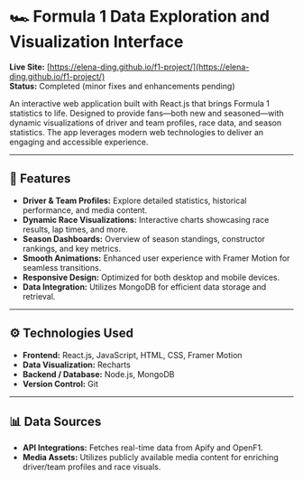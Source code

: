 # 🏎️ Formula 1 Data Exploration and Visualization Interface

**Live Site:** [https://elena-ding.github.io/f1-project/](https://elena-ding.github.io/f1-project/)  
**Status:** Completed (minor fixes and enhancements pending)

An interactive web application built with React.js that brings Formula 1 statistics to life. Designed to provide fans—both new and seasoned—with dynamic visualizations of driver and team profiles, race data, and season statistics. The app leverages modern web technologies to deliver an engaging and accessible experience.

---

## 🚀 Features

- **Driver & Team Profiles:** Explore detailed statistics, historical performance, and media content.
- **Dynamic Race Visualizations:** Interactive charts showcasing race results, lap times, and more.
- **Season Dashboards:** Overview of season standings, constructor rankings, and key metrics.
- **Smooth Animations:** Enhanced user experience with Framer Motion for seamless transitions.
- **Responsive Design:** Optimized for both desktop and mobile devices.
- **Data Integration:** Utilizes MongoDB for efficient data storage and retrieval.

---

## ⚙️ Technologies Used

- **Frontend:** React.js, JavaScript, HTML, CSS, Framer Motion
- **Data Visualization:** Recharts
- **Backend / Database:** Node.js, MongoDB
- **Version Control:** Git

---

## 📊 Data Sources

- **API Integrations:** Fetches real-time data from Apify and OpenF1.
- **Media Assets:** Utilizes publicly available media content for enriching driver/team profiles and race visuals.

